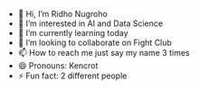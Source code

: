 - 👋 Hi, I’m Ridho Nugroho
- 👀 I’m interested in AI and Data Science
- 🌱 I’m currently learning today
- 💞️ I’m looking to collaborate on Fight Club
- 📫 How to reach me just say my name 3 times
- 😄 Pronouns: Kencrot
- ⚡ Fun fact: 2 different people

<!---
mriaer/eldoth is a ✨ special ✨ repository because its `README.md` (this file) appears on your GitHub profile.
You can click the Preview link to take a look at your changes.
--->
